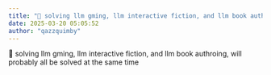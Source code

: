 ```yaml
---
title: "💭 solving llm gming, llm interactive fiction, and llm book authroing, will probably all be..."
date: 2025-03-20 05:05:52
author: "qazzquimby"
---
```


💭 solving llm gming, llm interactive fiction, and llm book authroing, will probably all be solved at the same time